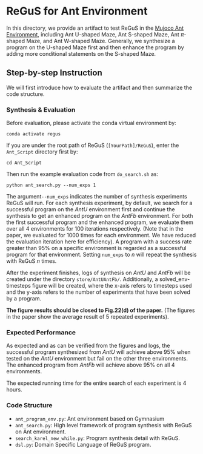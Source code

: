 # ReGuS for Ant Environment

In this directory, we provide an artifact to test ReGuS in the [Mujoco Ant Environment](https://gymnasium.farama.org/environments/mujoco/ant/), including Ant U-shaped Maze, Ant S-shaped Maze, Ant $\pi$-shaped Maze, and Ant W-shaped Maze. Generally, we synthesize a program on the U-shaped Maze first and then enhance the program by adding more conditional statements on the S-shaped Maze.

## Step-by-step Instruction

We will first introduce how to evaluate the artifact and then summarize the code structure.

### Synthesis & Evaluation

Before evaluation, please activate the conda virtual environment by:
```
conda activate regus
```

If you are under the root path of ReGuS (```[YourPath]/ReGuS```), enter the ```Ant_Script``` directory first by:
```
cd Ant_Script
```

Then run the example evaluation code from ```do_search.sh``` as:
```
python ant_search.py --num_exps 1
```

The argument```--num_exps``` indicates the number of synthesis experiments ReGuS will run. For each synthesis experiment, by default, we search for a successful program on the *AntU* environment first and continue the synthesis to get an enhanced program on the *AntFb* environment. For both the first successful program and the enhanced program, we evaluate them over all 4 environments for 100 iterations respectively. (Note that in the paper, we evaluated for 1000 times for each environment. We have reduced the evaluation iteration here for efficiency). A program with a success rate greater than 95% on a specific environment is regarded as a successful program for that environment. Setting ```num_exps``` to $n$ will repeat the synthesis with ReGuS $n$ times.

After the experiment finishes, logs of synthesis on *AntU* and *AntFb* will be created under the directory ```store/AntUAntFb/```. Additionally, a solved_env-timesteps figure will be created, where the x-axis refers to timesteps used and the y-axis refers to the number of experiments that have been solved by a program.

**The figure results should be closed to Fig.22(d) of the paper.**  (The figures in the paper show the average result of 5 repeated experiments).

### Expected Performance

As expected and as can be verified from the figures and logs, the successful program synthesized from *AntU* will achieve above 95% when tested on the *AntU* environment but fail on the other three environments. The enhanced program from *AntFb* will achieve above 95% on all 4 environments.

The expected running time for the entire search of each experiment is 4 hours.

### Code Structure

- ```ant_program_env.py```: Ant environment based on Gymnasium
- ```ant_search.py```: High level framework of program synthesis with ReGuS on Ant environment.
- ```search_karel_new_while.py```: Program synthesis detail with ReGuS.
- ```dsl.py```: Domain Specific Language of ReGuS program.